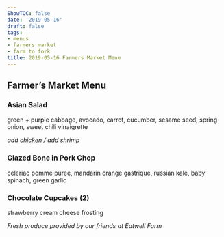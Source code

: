 ```yaml
---
ShowTOC: false
date: '2019-05-16'
draft: false
tags:
- menus
- farmers market
- farm to fork
title: 2019-05-16 Farmers Market Menu
---
```


## Farmer’s Market Menu

### Asian Salad

green \+ purple cabbage, avocado, carrot, cucumber,
sesame seed, spring onion, sweet chili vinaigrette

*add chicken / add shrimp*

### Glazed Bone in Pork Chop

celeriac pomme puree, mandarin orange gastrique,
russian kale, baby spinach,  green garlic

### Chocolate Cupcakes \(2\)

strawberry cream cheese frosting


*Fresh produce provided by our friends at Eatwell Farm*
